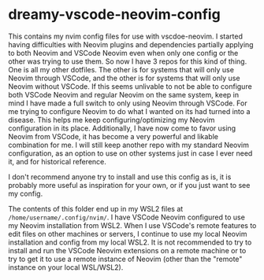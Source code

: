 # dreamy-vscode-neovim-config

This contains my nvim config files for use with vscdoe-neovim. I started having difficulties with Neovim plugins and dependencies partially applying to both Neovim and VSCode Neovim even when only one config or the other was trying to use them. So now I have 3 repos for this kind of thing. One is all my other dotfiles. The other is for systems that will only use Neovim through VSCode, and the other is for systems that will only use Neovim without VSCode. If this seems unlivable to not be able to configure both VSCode Neovim and regular Neovim on the same system, keep in mind I have made a full switch to only using Neovim through VSCode. For me trying to configure Neovim to do what I wanted on its had turned into a disease. This helps me keep configuring/optimizing my Neovim configuration in its place. Additionally, I have now come to favor using Neovim from VSCode, it has become a very powerful and likable combination for me. I will still keep another repo with my standard Neovim configuration, as an option to use on other systems just in case I ever need it, and for historical reference.

I don't recommend anyone try to install and use this config as is, it is probably more useful as inspiration for your own, or if you just want to see my config.

The contents of this folder end up in my WSL2 files at `/home/username/.config/nvim/`. I have VSCode Neovim configured to use my Neovim installation from WSL2. When I use VSCode's remote features to edit files on other machines or servers, I continue to use my local Neovim installation and config from my local WSL2. It is not recommended to try to install and run the VSCode Neovim extensions on a remote machine or to try to get it to use a remote instance of Neovim (other than the "remote" instance on your local WSL/WSL2).
